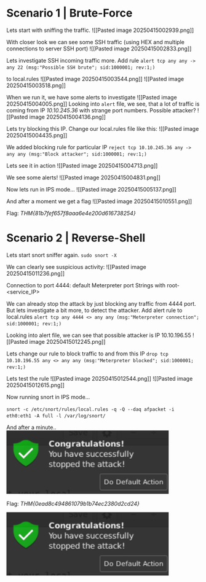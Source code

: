 # Scenario 1 | Brute-Force

Lets start with sniffing the traffic.
![[Pasted image 20250415002939.png]]

With closer look we can see some SSH traffic (using HEX and multiple connections to server SSH port)
![[Pasted image 20250415002833.png]]

Lets investigate SSH incoming traffic more. Add rule
`alert tcp any any -> any 22 (msg:"Possible SSH brute"; sid:1000001; rev:1;)`

to local.rules
![[Pasted image 20250415003544.png]]
![[Pasted image 20250415003518.png]]

When we run it, we have some alerts to investigate
![[Pasted image 20250415004005.png]]
Looking into `alert` file, we see, that a lot of traffic is coming from IP *10.10.245.36* with strange port numbers. Possible attacker?
![[Pasted image 20250415004136.png]]

Lets try blocking this IP. Change our local.rules file like this:
![[Pasted image 20250415004435.png]]

We added blocking rule for particular IP
`reject tcp 10.10.245.36 any -> any any (msg:"Block attacker"; sid:1000001; rev:1;)`

Lets see it in action
![[Pasted image 20250415004713.png]]

We see some alerts! 
![[Pasted image 20250415004831.png]]

Now lets run in IPS mode...
![[Pasted image 20250415005137.png]]

And after a moment we get a flag
![[Pasted image 20250415010551.png]]

Flag: *THM{81b7fef657f8aaa6e4e200d616738254}*

# Scenario 2 | Reverse-Shell

Lets start snort sniffer again. 
`sudo snort -X`

We can clearly see suspicious activity:
![[Pasted image 20250415011236.png]]

Connection to port 4444: default Meterpreter port
Strings with root-<service_IP>

We can already stop the attack by just blocking any traffic from 4444 port. But lets investigate a bit more, to detect the attacker. Add alert rule to local.rules
`alert tcp any 4444 <> any any (msg:"Meterpreter connection"; sid:1000001; rev:1;)`

Looking into alert file, we can see that possible attacker is IP 10.10.196.55
![[Pasted image 20250415012245.png]]

Lets change our rule to block traffic to and from this IP
`drop tcp 10.10.196.55 any <> any any (msg:"Meterpreter blocked"; sid:1000001; rev:1;)`

Lets test the rule
![[Pasted image 20250415012544.png]]
![[Pasted image 20250415012615.png]]

Now running snort in IPS mode...

 `snort -c /etc/snort/rules/local.rules -q -Q --daq afpacket -i eth0:eth1 -A full -l /var/log/snort/`


And after a minute..
![](Write%20Ups/pics/Pasted%20image%2020250415022203.png)

Flag: *THM{0ead8c494861079b1b74ec2380d2cd24}*

![](pics/Pasted%20image%2020250415022954.png)